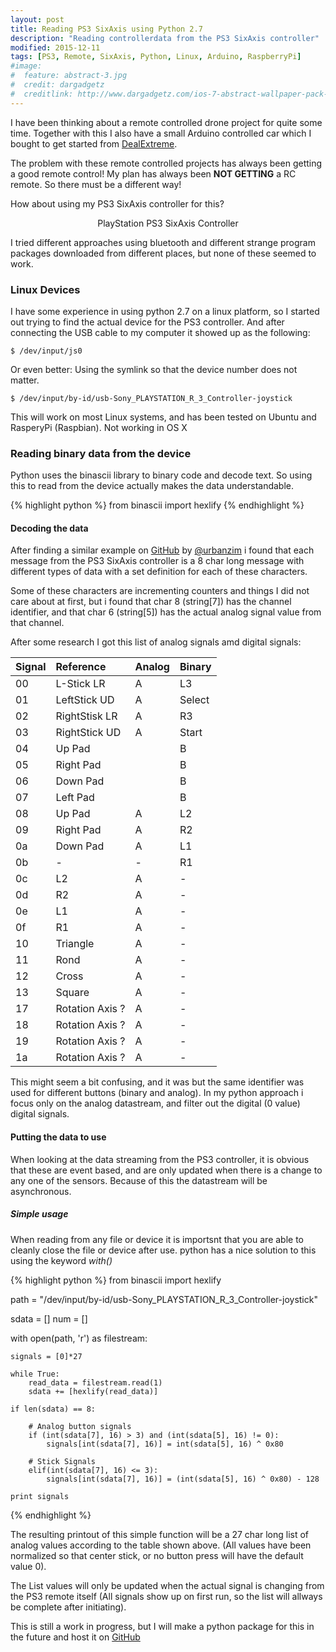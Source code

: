 ```yaml
---
layout: post
title: Reading PS3 SixAxis using Python 2.7
description: "Reading controllerdata from the PS3 SixAxis controller"
modified: 2015-12-11
tags: [PS3, Remote, SixAxis, Python, Linux, Arduino, RaspberryPi]
#image:
#  feature: abstract-3.jpg
#  credit: dargadgetz
#  creditlink: http://www.dargadgetz.com/ios-7-abstract-wallpaper-pack-for-iphone-5-and-ipod-touch-retina/
---
```


I have been thinking about a remote controlled drone project for quite some time.
Together with this I also have a small Arduino controlled car which I bought to get
started from [DealExtreme](http://www.dx.com/).

The problem with these remote controlled projects has always been getting a good
remote control! My plan has always been **NOT GETTING** a RC remote.
So there must be a different way!

How about using my PS3 SixAxis controller for this?

<figure>
	<center><img src="/images/PlayStation3-Sixaxis.png" alt=""></center>
	<center> <figcaption>PlayStation PS3 SixAxis Controller</figcaption></center>
</figure>

I tried different approaches using bluetooth and different strange program packages downloaded
from different places, but none of these seemed to work.

### Linux Devices

I have some experience in using python 2.7 on a linux platform, so I started out trying to
find the actual device for the PS3 controller. And after connecting the USB cable to my
computer it showed up as the following:

```
$ /dev/input/js0
```

Or even better: Using the symlink so that the device number does not matter.

```
$ /dev/input/by-id/usb-Sony_PLAYSTATION_R_3_Controller-joystick
```

This will work on most Linux systems, and has been tested on Ubuntu and RasperyPi (Raspbian).
Not working in OS X

### Reading binary data from the device

Python uses the binascii library to binary code and decode text. So using this to read from the device actually makes the data understandable.

{% highlight python %}
from binascii import hexlify
{% endhighlight %}

#### Decoding the data

After finding a similar example on [GitHub](www.github.com) by [@urbanzim](https://github.com/urbanzrim/ps3controller)
i found that each message from the PS3 SixAxis controller is a 8 char long message with different types of data
with a set definition for each of these characters.

Some of these characters are incrementing counters and things I did not care about at first,
but i found that char 8 (string\[7]) has the channel identifier, and that
char 6 (string\[5]) has the actual analog signal value from that channel.

After some research I got this list of analog signals amd digital signals:

| Signal     | Reference | Analog   | Binary |
| :--------- | :-------- | :------- | :----- |
| 00 | L-Stick LR | A | L3 |
| 01 | LeftStick UD | A | Select
| 02 | RightStisk LR | A | R3
| 03 | RightStick UD | A | Start
| 04 | Up Pad | | B |
| 05 | Right Pad | | B |
| 06 | Down Pad | | B |
| 07 | Left Pad | | B |
| 08 | Up Pad | A | L2 |
| 09 | Right Pad | A | R2 |
| 0a | Down Pad | A | L1 |
| 0b | - | - | R1 |
| 0c | L2 | A | - |
| 0d | R2 | A | - |
| 0e | L1 | A | - |
| 0f | R1 | A | - |
| 10 | Triangle | A | - |
| 11 | Rond | A | - |
| 12 | Cross | A | - |
| 13 | Square | A | - |
| 17 | Rotation Axis ? | A | - |
| 18 | Rotation Axis ? | A | - |
| 19 | Rotation Axis ? | A | - |
| 1a | Rotation Axis ? | A | - |

This might seem a bit confusing, and it was but the same identifier was used for different buttons
(binary and analog). In my python approach i focus only on the analog datastream,
and filter out the digital (0 value) digital signals.

#### Putting the data to use

When looking at the data streaming from the PS3 controller,
it is obvious that these are event based, and are only updated when there is a change to any one of the sensors.
Because of this the datastream will be asynchronous.

##### Simple usage

When reading from any file or device it is importsnt that you are able to
cleanly close the file or device after use. python has a nice solution to this using the keyword *with()*

{% highlight python %}
from binascii import hexlify

path = "/dev/input/by-id/usb-Sony_PLAYSTATION_R_3_Controller-joystick"

sdata = []
num = []

with open(path, 'r') as filestream:

    signals = [0]*27

    while True:
        read_data = filestream.read(1)
        sdata += [hexlify(read_data)]

    if len(sdata) == 8:

        # Analog button signals
        if (int(sdata[7], 16) > 3) and (int(sdata[5], 16) != 0):
            signals[int(sdata[7], 16)] = int(sdata[5], 16) ^ 0x80

        # Stick Signals
        elif(int(sdata[7], 16) <= 3):
            signals[int(sdata[7], 16)] = (int(sdata[5], 16) ^ 0x80) - 128

    print signals
{% endhighlight %}

The resulting printout of this simple function will be a 27 char long list of analog values
according to the table shown above. (All values have been normalized so that center stick,
or no button press will have the default value 0).

The List values will only be updated when the actual signal is changing
from the PS3 remote itself (All signals show up on first run, so the list will allways be complete
after initiating).

This is still a work in progress, but I will make a python package for this in the future and host
it on [GitHub](https://github.com/jafossum/)
